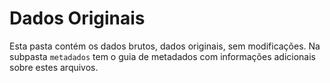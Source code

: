 # Dados Originais

Esta pasta contém os dados brutos, dados originais, sem modificações. 
Na subpasta `metadados` tem o guia de metadados com informações adicionais sobre estes arquivos. 
